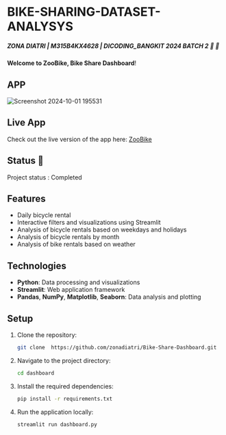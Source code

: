 # BIKE-SHARING-DATASET-ANALYSYS
##### ZONA DIATRI | M315B4KX4628 | DICODING_BANGKIT 2024 BATCH 2 🚀 🚀

**Welcome to ZooBike, Bike Share Dashboard**! 
## APP
![Screenshot 2024-10-01 195531](https://github.com/user-attachments/assets/575397cf-5730-4db6-ba1b-085b03f2916a)

## Live App

Check out the live version of the app here: [ZooBike](https://bike-share-dashboard-zonadiatri.streamlit.app/)

## Status 💬

Project status : Completed

## Features

- Daily bicycle rental
- Interactive filters and visualizations using Streamlit
- Analysis of bicycle rentals based on weekdays and holidays
- Analysis of bicycle rentals by month
- Analysis of bike rentals based on weather

## Technologies

- **Python**: Data processing and visualizations
- **Streamlit**: Web application framework
- **Pandas**, **NumPy**, **Matplotlib**, **Seaborn**: Data analysis and plotting

## Setup

1. Clone the repository:
    ```bash
    git clone  https://github.com/zonadiatri/Bike-Share-Dashboard.git
    ```

2. Navigate to the project directory:
    ```bash
    cd dashboard
    ```

3. Install the required dependencies:
    ```bash
    pip install -r requirements.txt
    ```

4. Run the application locally:
    ```bash
    streamlit run dashboard.py
    ```
